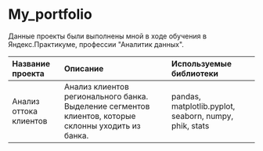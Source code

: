 # My_portfolio

Данные проекты были выполнены мной в ходе обучения в Яндекс.Практикуме, профессии "Аналитик данных".

| Название проекта      | Описание                               | Используемые библиотеки     |
| :-------------------- | :------------------------------------- |:----------------------------|
| Анализ оттока клиентов| Анализ клиентов регионального банка. Выделение сегментов клиентов, которые склонны уходить из банка.| pandas, matplotlib.pyplot, seaborn, numpy, phik, stats| 
